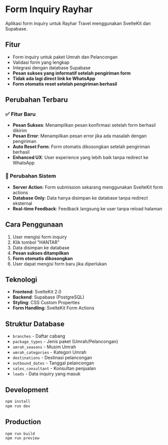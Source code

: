 # Form Inquiry Rayhar

Aplikasi form inquiry untuk Rayhar Travel menggunakan SvelteKit dan Supabase.

## Fitur

- Form inquiry untuk paket Umrah dan Pelancongan
- Validasi form yang lengkap
- Integrasi dengan database Supabase
- **Pesan sukses yang informatif setelah pengiriman form**
- **Tidak ada lagi direct link ke WhatsApp**
- **Form otomatis reset setelah pengiriman berhasil**

## Perubahan Terbaru

### ✅ Fitur Baru
- **Pesan Sukses**: Menampilkan pesan konfirmasi setelah form berhasil dikirim
- **Pesan Error**: Menampilkan pesan error jika ada masalah dengan pengiriman
- **Auto Reset Form**: Form otomatis dikosongkan setelah pengiriman berhasil
- **Enhanced UX**: User experience yang lebih baik tanpa redirect ke WhatsApp

### 🔄 Perubahan Sistem
- **Server Action**: Form submission sekarang menggunakan SvelteKit form actions
- **Database Only**: Data hanya disimpan ke database tanpa redirect eksternal
- **Real-time Feedback**: Feedback langsung ke user tanpa reload halaman

## Cara Penggunaan

1. User mengisi form inquiry
2. Klik tombol "HANTAR"
3. Data disimpan ke database
4. **Pesan sukses ditampilkan**
5. **Form otomatis dikosongkan**
6. User dapat mengisi form baru jika diperlukan

## Teknologi

- **Frontend**: SvelteKit 2.0
- **Backend**: Supabase (PostgreSQL)
- **Styling**: CSS Custom Properties
- **Form Handling**: SvelteKit Form Actions

## Struktur Database

- `branches` - Daftar cabang
- `package_types` - Jenis paket (Umrah/Pelancongan)
- `umrah_seasons` - Musim Umrah
- `umrah_categories` - Kategori Umrah
- `destinations` - Destinasi pelancongan
- `outbound_dates` - Tanggal pelancongan
- `sales_consultant` - Konsultan penjualan
- `leads` - Data inquiry yang masuk

## Development

```bash
npm install
npm run dev
```

## Production

```bash
npm run build
npm run preview
```
